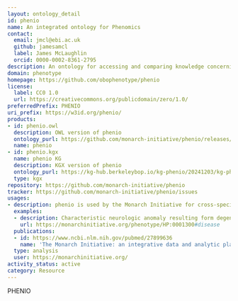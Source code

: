 ```yaml
---
layout: ontology_detail
id: phenio
name: An integrated ontology for Phenomics
contact:
  email: jmcl@ebi.ac.uk
  github: jamesamcl
  label: James McLaughlin
  orcid: 0000-0002-8361-2795
description: An ontology for accessing and comparing knowledge concerning phenotypes across species and genetic backgrounds.
domain: phenotype
homepage: https://github.com/obophenotype/phenio
license:
  label: CC0 1.0
  url: https://creativecommons.org/publicdomain/zero/1.0/
preferredPrefix: PHENIO
uri_prefix: https://w3id.org/phenio/
products:
- id: phenio.owl
  description: OWL version of phenio
  ontology_purl: https://github.com/monarch-initiative/phenio/releases/latest/download/phenio.owl
  name: phenio
- id: phenio.kgx
  name: phenio KG
  description: KGX version of phenio
  ontology_purl: https://kg-hub.berkeleybop.io/kg-phenio/20241203/kg-phenio.tar.gz
  type: kgx
repository: https://github.com/monarch-initiative/phenio
tracker: https://github.com/monarch-initiative/phenio/issues
usages:
- description: phenio is used by the Monarch Initiative for cross-species inference.
  examples:
  - description: Characteristic neurologic anomaly resulting form degeneration of dopamine-generating cells in the substantia nigra, a region of the midbrain, characterized clinically by shaking, rigidity, slowness of movement and difficulty with walking and gait.
    url: https://monarchinitiative.org/phenotype/HP:0001300#disease
  publications:
  - id: https://www.ncbi.nlm.nih.gov/pubmed/27899636
    name: 'The Monarch Initiative: an integrative data and analytic platform connecting phenotypes to genotypes across species '
  type: analysis
  user: https://monarchinitiative.org/
activity_status: active
category: Resource
---
```


PHENIO

